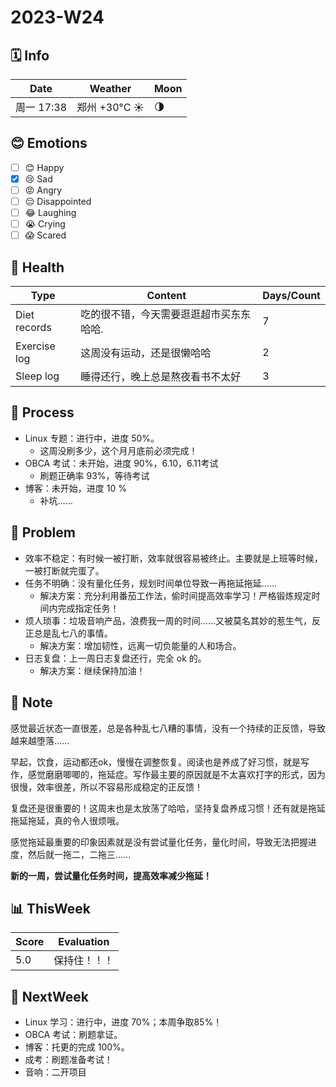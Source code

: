 # 2023-W24

## 🗓️ Info

| Date       | Weather | Moon                                                 |
| -------------- | ------------ | ---- |
| 周一 17:38 | 郑州 +30°C ☀️   | 🌗 |

## 😊 Emotions

- [ ] 😊 Happy
- [x] 😢 Sad
- [ ] 😡 Angry
- [ ] 😔 Disappointed
- [ ] 😂 Laughing
- [ ] 😭 Crying
- [ ] 😱 Scared

## 🍎 Health

| Type         | Content                                 | Days/Count |
| ------------ | --------------------------------------- | ---------- |
| Diet records | 吃的很不错，今天需要逛逛超市买东东哈哈. | 7          |
| Exercise log | 这周没有运动，还是很懒哈哈              | 2          |
| Sleep log    | 睡得还行，晚上总是熬夜看书不太好        | 3          |

## 🚀 Process

- Linux 专题：进行中，进度 50%。
  - 这周没刷多少，这个月月底前必须完成！
- OBCA 考试：未开始，进度 90%，6.10，6.11考试
  - 刷题正确率 93%，等待考试
- 博客：未开始，进度 10 %
  - 补坑……

## 🚧 Problem

- 效率不稳定：有时候一被打断，效率就很容易被终止。主要就是上班等时候，一被打断就完蛋了。
- 任务不明确：没有量化任务，规划时间单位导致一再拖延拖延……
  - 解决方案：充分利用番茄工作法，偷时间提高效率学习！严格锻炼规定时间内完成指定任务！
- 烦人琐事：垃圾音响产品，浪费我一周的时间……又被莫名其妙的惹生气，反正总是乱七八的事情。
  - 解决方案：增加韧性，远离一切负能量的人和场合。
- 日志复盘：上一周日志复盘还行，完全 ok 的。
  - 解决方案：继续保持加油！

## 📝 Note

感觉最近状态一直很差，总是各种乱七八糟的事情，没有一个持续的正反馈，导致越来越堕落……

早起，饮食，运动都还ok，慢慢在调整恢复。阅读也是养成了好习惯，就是写作，感觉磨磨唧唧的，拖延症。写作最主要的原因就是不太喜欢打字的形式，因为很慢，效率很差，所以不容易形成稳定的正反馈！

复盘还是很重要的！这周末也是太放荡了哈哈，坚持复盘养成习惯！还有就是拖延拖延拖延，真的令人很烦哦。

感觉拖延最重要的印象因素就是没有尝试量化任务，量化时间，导致无法把握进度，然后就一拖二，二拖三……

**新的一周，尝试量化任务时间，提高效率减少拖延！**

## 📊 ThisWeek

| Score | Evaluation   |
| ----- | ------------ |
| 5.0   | 保持住！！！ |

## 🎯 NextWeek

- Linux 学习：进行中，进度 70%；本周争取85%！
- OBCA 考试：刷题拿证。
- 博客：托更的完成 100%。
- 成考：刷题准备考试！
- 音响：二开项目
